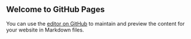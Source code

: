 ## Welcome to GitHub Pages

You can use the [editor on GitHub](https://github.com/keyur1625/JPMorgan-Chase-Software-Engineering-Virtual-Experience-/edit/master/README.md) to maintain and preview the content for your website in Markdown files.

